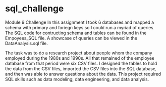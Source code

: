 # sql_challenge
Module 9 Challenge
In this assignment I took 6 databases and mapped a schema with primary and foriegn keys so I could run a myriad of queries. The SQL code for contructing schema and tables can be found in the Empoyees_SQL file. A showcase of queries can be viewed in the DataAnalysis.sql file.

The task was to do a research project about people whom the company employed during the 1980s and 1990s. All that remained of the employee database from that period were six CSV files. I designed the tables to hold the data from the CSV files, imported the CSV files into the SQL database, and then was able to answer questions about the data. This project required SQL skills such as data modeling, data engineering, and data analysis.
